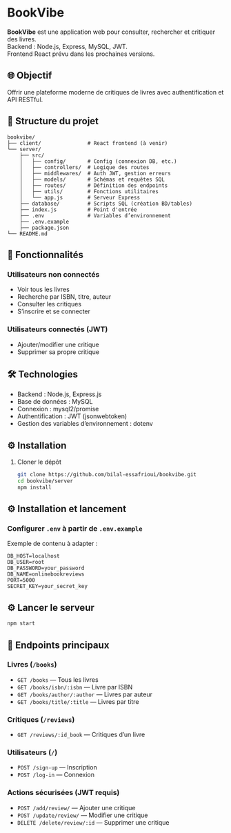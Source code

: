 # BookVibe

**BookVibe** est une application web pour consulter, rechercher et critiquer des livres.  
Backend : Node.js, Express, MySQL, JWT.  
Frontend React prévu dans les prochaines versions.


## 🌐 Objectif

Offrir une plateforme moderne de critiques de livres avec authentification et API RESTful.


## 📁 Structure du projet

```plaintext
bookvibe/
├── client/               # React frontend (à venir)
└── server/
    ├── src/
    │   ├── config/       # Config (connexion DB, etc.)
    │   ├── controllers/  # Logique des routes
    │   ├── middlewares/  # Auth JWT, gestion erreurs
    │   ├── models/       # Schémas et requêtes SQL
    │   ├── routes/       # Définition des endpoints
    │   ├── utils/        # Fonctions utilitaires
    │   └── app.js        # Serveur Express
    ├── database/         # Scripts SQL (création BD/tables)
    ├── index.js          # Point d'entrée
    ├── .env              # Variables d’environnement
    ├── .env.example
    ├── package.json
└── README.md            

```

## 🚀 Fonctionnalités

### Utilisateurs non connectés
- Voir tous les livres
- Recherche par ISBN, titre, auteur
- Consulter les critiques
- S’inscrire et se connecter

### Utilisateurs connectés (JWT)
- Ajouter/modifier une critique
- Supprimer sa propre critique


## 🛠️ Technologies

- Backend : Node.js, Express.js  
- Base de données : MySQL  
- Connexion : mysql2/promise  
- Authentification : JWT (jsonwebtoken)  
- Gestion des variables d’environnement : dotenv


## ⚙️ Installation

1. Cloner le dépôt  
   ```bash
   git clone https://github.com/bilal-essafrioui/bookvibe.git
   cd bookvibe/server
   npm install
   ```
## ⚙️ Installation et lancement

### Configurer `.env` à partir de `.env.example`

Exemple de contenu à adapter :

```env
DB_HOST=localhost
DB_USER=root
DB_PASSWORD=your_password
DB_NAME=onlinebookreviews
PORT=5000
SECRET_KEY=your_secret_key
```

## ⚙️ Lancer le serveur

```bash
npm start
```
## 🔄 Endpoints principaux

### Livres (`/books`)
- `GET /books` — Tous les livres  
- `GET /books/isbn/:isbn` — Livre par ISBN  
- `GET /books/author/:author` — Livres par auteur  
- `GET /books/title/:title` — Livres par titre  

### Critiques (`/reviews`)
- `GET /reviews/:id_book` — Critiques d’un livre

### Utilisateurs (`/`)
- `POST /sign-up` — Inscription  
- `POST /log-in` — Connexion  

### Actions sécurisées (JWT requis)
- `POST /add/review/` — Ajouter une critique  
- `POST /update/review/` — Modifier une critique  
- `DELETE /delete/review/:id` — Supprimer une critique
